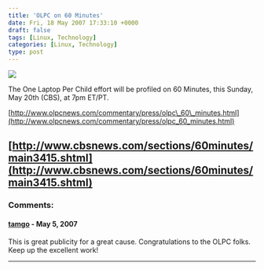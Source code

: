 ```yaml
---
title: 'OLPC on 60 Minutes'
date: Fri, 18 May 2007 17:33:10 +0000
draft: false
tags: [Linux, Technology]
categories: [Linux, Technology]
type: post
---
```


![](http://www.olpcnews.com/images/60-minutes.jpg)

The One Laptop Per Child effort will be profiled on 60 Minutes, this Sunday, May 20th (CBS), at 7pm ET/PT.

[http://www.olpcnews.com/commentary/press/olpc\_60\_minutes.html](http://www.olpcnews.com/commentary/press/olpc_60_minutes.html)

[http://www.cbsnews.com/sections/60minutes/main3415.shtml](http://www.cbsnews.com/sections/60minutes/main3415.shtml)
---
### Comments:
#### [tamgo](http://tamgo.wordpress.com/ "enmanuelr@gmail.com") - <time datetime="2007-05-18 14:04:14">May 5, 2007</time>

This is great publicity for a great cause. Congratulations to the OLPC folks. Keep up the excellent work!
<hr />
